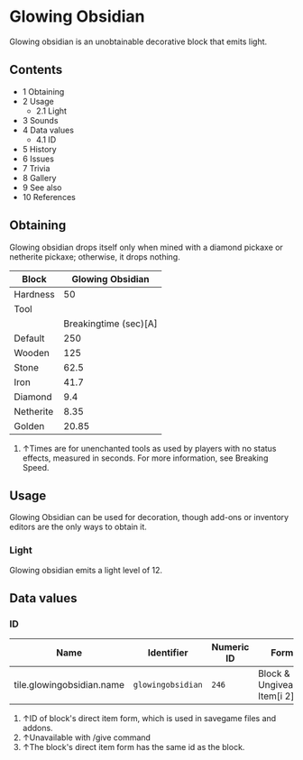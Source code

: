 # Glowing Obsidian
Glowing obsidian is an unobtainable decorative block that emits light.

## Contents
- 1 Obtaining
- 2 Usage
	- 2.1 Light
- 3 Sounds
- 4 Data values
	- 4.1 ID
- 5 History
- 6 Issues
- 7 Trivia
- 8 Gallery
- 9 See also
- 10 References

## Obtaining
Glowing obsidian drops itself only when mined with a diamond pickaxe or netherite pickaxe; otherwise, it drops nothing.

| Block     | Glowing Obsidian      |
|-----------|-----------------------|
| Hardness  | 50                    |
| Tool      |                       |
|           | Breakingtime (sec)[A] |
| Default   | 250                   |
| Wooden    | 125                   |
| Stone     | 62.5                  |
| Iron      | 41.7                  |
| Diamond   | 9.4                   |
| Netherite | 8.35                  |
| Golden    | 20.85                 |

1. ↑Times are for unenchanted tools as used by players with no status effects, measured in seconds. For more information, see Breaking Speed.

## Usage
Glowing Obsidian can be used for decoration, though add-ons or inventory editors are the only ways to obtain it.

### Light
Glowing obsidian emits a light level of 12.

## Data values
### ID
| Name                      | Identifier        | Numeric ID | Form                         | Item ID[i 1]   | Translation key |
|---------------------------|-------------------|------------|------------------------------|----------------|-----------------|
| tile.glowingobsidian.name | `glowingobsidian` | `246`      | Block & Ungiveable Item[i 2] | Identical[i 3] | —               |

1. ↑ID of block's direct item form, which is used in savegame files and addons.
2. ↑Unavailable with /give command
3. ↑The block's direct item form has the same id as the block.

